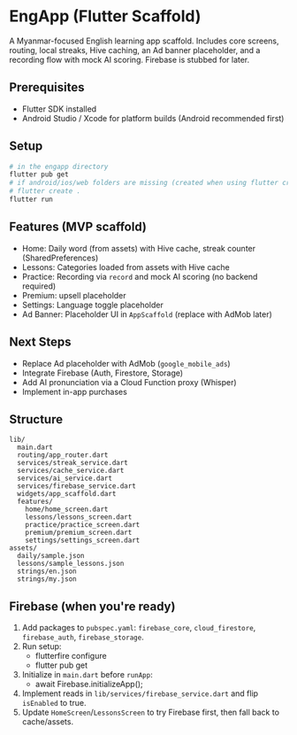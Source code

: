 # EngApp (Flutter Scaffold)

A Myanmar-focused English learning app scaffold. Includes core screens, routing, local streaks, Hive caching, an Ad banner placeholder, and a recording flow with mock AI scoring. Firebase is stubbed for later.

## Prerequisites
- Flutter SDK installed
- Android Studio / Xcode for platform builds (Android recommended first)

## Setup
```bash
# in the engapp directory
flutter pub get
# if android/ios/web folders are missing (created when using flutter create), run:
# flutter create .
flutter run
```

## Features (MVP scaffold)
- Home: Daily word (from assets) with Hive cache, streak counter (SharedPreferences)
- Lessons: Categories loaded from assets with Hive cache
- Practice: Recording via `record` and mock AI scoring (no backend required)
- Premium: upsell placeholder
- Settings: Language toggle placeholder
- Ad Banner: Placeholder UI in `AppScaffold` (replace with AdMob later)

## Next Steps
- Replace Ad placeholder with AdMob (`google_mobile_ads`)
- Integrate Firebase (Auth, Firestore, Storage)
- Add AI pronunciation via a Cloud Function proxy (Whisper)
- Implement in-app purchases

## Structure
```
lib/
  main.dart
  routing/app_router.dart
  services/streak_service.dart
  services/cache_service.dart
  services/ai_service.dart
  services/firebase_service.dart
  widgets/app_scaffold.dart
  features/
    home/home_screen.dart
    lessons/lessons_screen.dart
    practice/practice_screen.dart
    premium/premium_screen.dart
    settings/settings_screen.dart
assets/
  daily/sample.json
  lessons/sample_lessons.json
  strings/en.json
  strings/my.json
```

## Firebase (when you're ready)
1) Add packages to `pubspec.yaml`: `firebase_core`, `cloud_firestore`, `firebase_auth`, `firebase_storage`.
2) Run setup:
   - flutterfire configure
   - flutter pub get
3) Initialize in `main.dart` before `runApp`:
   - await Firebase.initializeApp();
4) Implement reads in `lib/services/firebase_service.dart` and flip `isEnabled` to true.
5) Update `HomeScreen`/`LessonsScreen` to try Firebase first, then fall back to cache/assets.
